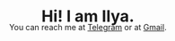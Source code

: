 <h1 align='center' style="margin-bottom: -20px;display:block;" >  Hi! I am Ilya.</h1>
<p align='center'>You can reach me at <a href="https://t.me/gosponemo">Telegram</a> or at <a href="mailto:ilyaheize@gmail.com">Gmail</a>.</p>
